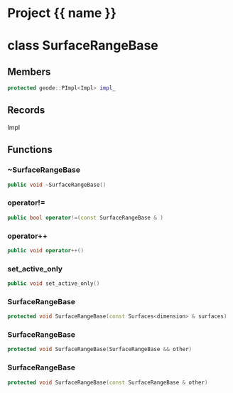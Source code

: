 <script setup>
import {useRoute} from 'vitepress'
const {path} = useRoute()
const tokens = path.split('/')
const words = tokens[2].split('-');
for (let i = 0; i < words.length; i++) {
    words[i] = words[i].charAt(0).toUpperCase() + words[i].slice(1);
    words[i] = words[i].replace('geode', 'Geode')
}
const name = words.join('-');
</script>
# Project {{ name }}

# class SurfaceRangeBase


## Members

```cpp
protected geode::PImpl<Impl> impl_

```



## Records

Impl



## Functions

### ~SurfaceRangeBase

```cpp
public void ~SurfaceRangeBase()
```


### operator!=

```cpp
public bool operator!=(const SurfaceRangeBase & )
```


### operator++

```cpp
public void operator++()
```


### set_active_only

```cpp
public void set_active_only()
```


### SurfaceRangeBase

```cpp
protected void SurfaceRangeBase(const Surfaces<dimension> & surfaces)
```


### SurfaceRangeBase

```cpp
protected void SurfaceRangeBase(SurfaceRangeBase && other)
```


### SurfaceRangeBase

```cpp
protected void SurfaceRangeBase(const SurfaceRangeBase & other)
```




